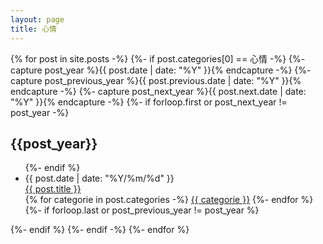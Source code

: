 ```yaml
---
layout: page
title: 心情
---
```

<div class="page page-mood">
  {% for post in site.posts  -%}
  {%- if post.categories[0] == 心情 -%}
    {%- capture post_year %}{{ post.date | date: "%Y" }}{% endcapture -%}
    {%- capture post_previous_year %}{{ post.previous.date | date: "%Y" }}{% endcapture -%}
    {%- capture post_next_year %}{{ post.next.date | date: "%Y" }}{% endcapture -%}
    {%- if forloop.first or post_next_year != post_year -%}
    <div class="list-post">
      <h2 id="{{post_year}}">{{post_year}}</h2>
      <ul>
    {%- endif %}
        <li>
          <span class="date">{{ post.date | date: "%Y/%m/%d" }}</span>
          <div class="title">
            <a href="{{ site.baseurl | append: post.url }}" class="hover-underline">{{ post.title }}</a>
          </div>
          <div class="categories">
            {% for categorie in post.categories -%}
            <a href="{{site.baseurl}}/pages/categories.html#{{ categorie }}" class="hover-underline">{{ categorie }}</a>
            {%- endfor %}
          </div>
        </li>
    {%- if forloop.last or post_previous_year != post_year %}
      </ul>
    </div>
    {%- endif %}
  {%- endif -%}
  {%- endfor %}
</div>
